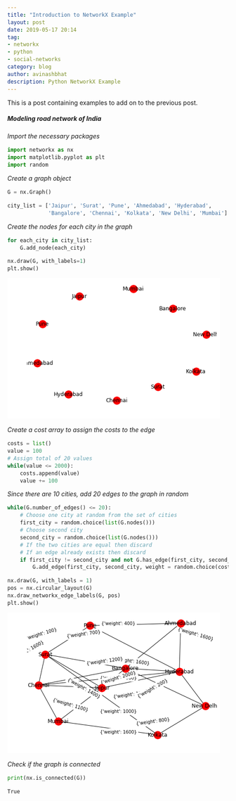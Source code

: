 ```yaml
---
title: "Introduction to NetworkX Example"
layout: post
date: 2019-05-17 20:14
tag:
- networkx
- python
- social-networks
category: blog
author: avinashbhat
description: Python NetworkX Example
---
```

This is a post containing examples to add on to the previous post.



##### Modeling road network of India

_Import the necessary packages_


```python
import networkx as nx
import matplotlib.pyplot as plt
import random
```

_Create a graph object_


```python
G = nx.Graph()
```


```python
city_list = ['Jaipur', 'Surat', 'Pune', 'Ahmedabad', 'Hyderabad', 
             'Bangalore', 'Chennai', 'Kolkata', 'New Delhi', 'Mumbai']
```

_Create the nodes for each city in the graph_


```python
for each_city in city_list:
    G.add_node(each_city)
```


```python
nx.draw(G, with_labels=1)
plt.show()
```


![png](/images/2019-05-17-01.png)


_Create a cost array to assign the costs to the edge_


```python
costs = list()
value = 100
# Assign total of 20 values
while(value <= 2000):
    costs.append(value)
    value += 100
```

_Since there are 10 cities, add 20 edges to the graph in random_


```python
while(G.number_of_edges() <= 20):
    # Choose one city at random from the set of cities
    first_city = random.choice(list(G.nodes()))
    # Choose second city
    second_city = random.choice(list(G.nodes()))
    # If the two cities are equal then discard
    # If an edge already exists then discard
    if first_city != second_city and not G.has_edge(first_city, second_city):
        G.add_edge(first_city, second_city, weight = random.choice(costs))
```


```python
nx.draw(G, with_labels = 1)
pos = nx.circular_layout(G)
nx.draw_networkx_edge_labels(G, pos)
plt.show()
```


![png](/images/2019-05-17-02.png)


_Check if the graph is connected_


```python
print(nx.is_connected(G))
```

    True


